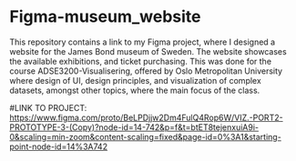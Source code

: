 # Figma-museum_website
This repository contains a link to my Figma project, where I designed a website for the James Bond museum of Sweden. The website showcases the available exhibitions, and ticket purchasing. This was done for the course ADSE3200-Visualisering, offered by Oslo Metropolitan University where design of UI, design principles, and visualization of complex datasets, amongst other topics, where the main focus of the class.

#LINK TO PROJECT: https://www.figma.com/proto/BeLPDjjw2Dm4FulQ4Rop6W/VIZ.-PORT2-PROTOTYPE-3-(Copy)?node-id=14-742&p=f&t=btET8tejenxuiA9i-0&scaling=min-zoom&content-scaling=fixed&page-id=0%3A1&starting-point-node-id=14%3A742
